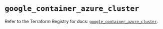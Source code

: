 # `google_container_azure_cluster`

Refer to the Terraform Registry for docs: [`google_container_azure_cluster`](https://registry.terraform.io/providers/hashicorp/google/6.45.0/docs/resources/container_azure_cluster).
